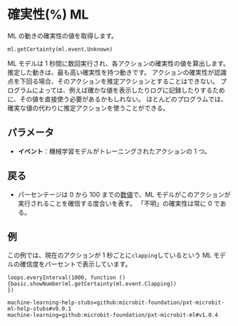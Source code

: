 # 確実性(%) ML

ML の動きの確実性の値を取得します。

```sig
ml.getCertainty(ml.event.Unknown)
```

ML モデルは 1 秒間に数回実行され、各アクションの確実性の値を算出します。 推定した動きは、最も高い確実性を持つ動きです。 アクションの確実性が認識点を下回る場合、そのアクションを推定アクションとすることはできない。 プログラムによっては、例えば確かな値を表示したりログに記録したりするために、その値を直接使う必要があるかもしれない。 ほとんどのプログラムでは、確実な値の代わりに推定アクションを使うことができる。

## パラメータ

- **イベント**：機械学習モデルがトレーニングされたアクションの 1 つ。

## 戻る

- パーセンテージは 0 から 100 までの[数値](/types/number)で、ML モデルがこのアクションが実行されることを確信する度合いを表す。 「不明」の確実性は常に 0 である。

## 例

この例では、現在のアクションが 1 秒ごとに`clapping`しているという ML モデルの確信度をパーセントで表示しています。

```blocks
loops.everyInterval(1000, function () {basic.showNumber(ml.getCertainty(ml.event.Clapping))
})
```

```package
machine-learning-help-stubs=github:microbit-foundation/pxt-microbit-ml-help-stubs#v0.0.1
machine-learning=github:microbit-foundation/pxt-microbit-ml#v1.0.4
```
